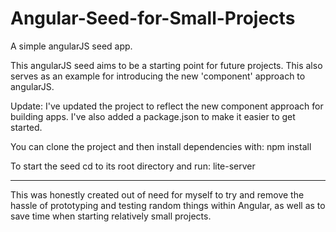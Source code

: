 # Angular-Seed-for-Small-Projects
A simple angularJS seed app.

This angularJS seed aims to be a starting point for future projects. This also serves
as an example for introducing the new 'component' approach to angularJS.

Update:
I've updated the project to reflect the new component approach for building apps. I've also
added a package.json to make it easier to get started.

You can clone the project and then install dependencies with:
npm install

To start the seed cd to its root directory and run:
lite-server

---------------------------------------------

This was honestly created out of need for myself to try and remove the hassle of
prototyping and testing random things within Angular, as well as to save time when starting
relatively small projects.
